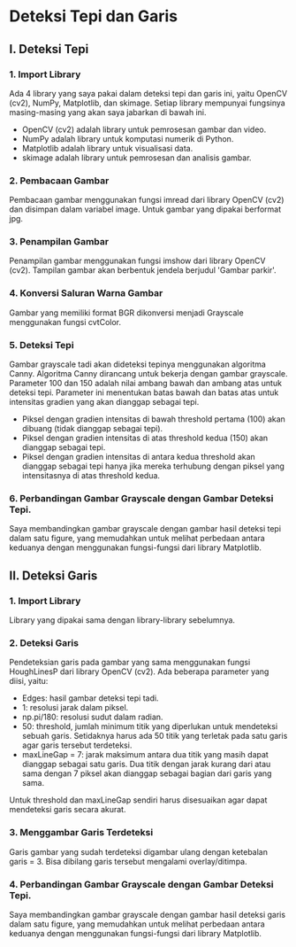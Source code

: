 # Deteksi Tepi dan Garis

## I. Deteksi Tepi
### 1. Import Library
   Ada 4 library yang saya pakai dalam deteksi tepi dan garis ini, yaitu OpenCV (cv2), NumPy, Matplotlib, dan skimage. Setiap library mempunyai fungsinya masing-masing yang akan saya jabarkan di bawah ini.
   - OpenCV (cv2) adalah library untuk pemrosesan gambar dan video.
   - NumPy adalah library untuk komputasi numerik di Python.
   - Matplotlib adalah library untuk visualisasi data.
   - skimage adalah library untuk pemrosesan dan analisis gambar.
### 2. Pembacaan Gambar
Pembacaan gambar menggunakan fungsi imread dari library OpenCV (cv2) dan disimpan dalam variabel image. Untuk gambar yang dipakai berformat jpg.
### 3. Penampilan Gambar 
Penampilan gambar menggunakan fungsi imshow dari library OpenCV (cv2). Tampilan gambar akan berbentuk jendela berjudul 'Gambar parkir'.
### 4. Konversi Saluran Warna Gambar
Gambar yang memiliki format BGR dikonversi menjadi Grayscale menggunakan fungsi cvtColor. 
### 5. Deteksi Tepi
Gambar grayscale tadi akan dideteksi tepinya menggunakan algoritma Canny. Algoritma Canny dirancang untuk bekerja dengan gambar grayscale. Parameter 100 dan 150 adalah nilai ambang bawah dan ambang atas untuk deteksi tepi. Parameter ini menentukan batas bawah dan batas atas untuk intensitas gradien yang akan dianggap sebagai tepi.
- Piksel dengan gradien intensitas di bawah threshold pertama (100) akan dibuang (tidak dianggap sebagai tepi).
- Piksel dengan gradien intensitas di atas threshold kedua (150) akan dianggap sebagai tepi.
- Piksel dengan gradien intensitas di antara kedua threshold akan dianggap sebagai tepi hanya jika mereka terhubung dengan piksel yang intensitasnya di atas threshold kedua.
### 6. Perbandingan Gambar Grayscale dengan Gambar Deteksi Tepi.
Saya membandingkan gambar grayscale dengan gambar hasil deteksi tepi dalam satu figure, yang memudahkan untuk melihat perbedaan antara keduanya dengan menggunakan fungsi-fungsi dari library Matplotlib.

## II. Deteksi Garis
### 1. Import Library
Library yang dipakai sama dengan library-library sebelumnya.
### 2. Deteksi Garis
Pendeteksian garis pada gambar yang sama menggunakan fungsi HoughLinesP dari library OpenCV (cv2). Ada beberapa parameter yang diisi, yaitu:
- Edges: hasil gambar deteksi tepi tadi.
- 1: resolusi jarak dalam piksel.
- np.pi/180: resolusi sudut dalam radian.
- 50: threshold, jumlah minimum titik yang diperlukan untuk mendeteksi sebuah garis. Setidaknya harus ada 50 titik yang terletak pada satu garis agar garis tersebut terdeteksi.
- maxLineGap = 7: jarak maksimum antara dua titik yang masih dapat dianggap sebagai satu garis. Dua titik dengan jarak kurang dari atau sama dengan 7 piksel akan dianggap sebagai bagian dari garis yang sama.

Untuk threshold dan maxLineGap sendiri harus disesuaikan agar dapat mendeteksi garis secara akurat.
### 3. Menggambar Garis Terdeteksi
Garis gambar yang sudah terdeteksi digambar ulang dengan ketebalan garis = 3. Bisa dibilang garis tersebut mengalami overlay/ditimpa. 
### 4. Perbandingan Gambar Grayscale dengan Gambar Deteksi Tepi.
Saya membandingkan gambar grayscale dengan gambar hasil deteksi garis dalam satu figure, yang memudahkan untuk melihat perbedaan antara keduanya dengan menggunakan fungsi-fungsi dari library Matplotlib.








